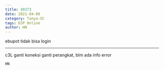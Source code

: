 ```yaml
---
title: 49373
date: 2021-04-09
category: Tanya-SC
tags: DJP Online
author: HN
---
```


ebupot tidak bisa login

---

c3L ganti koneksi ganti perangkat, blm ada info error

`HN`
